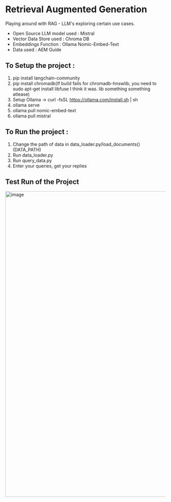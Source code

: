 # Retrieval Augmented Generation

Playing around with RAG - LLM's exploring certain use cases. 
- Open Source LLM model used : Mistral
- Vector Data Store used : Chroma DB
- Embeddings Function : Ollama Nomic-Embed-Text
- Data used : AEM Guide

## To Setup the project : 
1) pip install langchain-community
2) pip install chromadb(If build fails for chromadb-hnswlib, you need to sudo apt-get install libfuse I think it was. lib something something atlease)
3) Setup Ollama -> curl -fsSL https://ollama.com/install.sh | sh
4) ollama serve
5) ollama pull nomic-embed-text
6) ollama pull mistral

## To Run the project : 
1) Change the path of data in data_loader.py/load_documents()(DATA_PATH)
2) Run data_loader.py
3) Run query_data.py
4) Enter your queries, get your replies

## Test Run of the Project
<img width="960" alt="image" src="https://github.com/Jatin7385/RAG_LLM/assets/73430464/b2eaff12-5bd4-4819-8250-0fc0679528a9">
